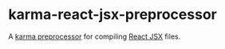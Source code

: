 karma-react-jsx-preprocessor
============================

A [karma preprocessor](http://karma-runner.github.io/) for compiling
[React JSX](http://facebook.github.io/react/) files.
